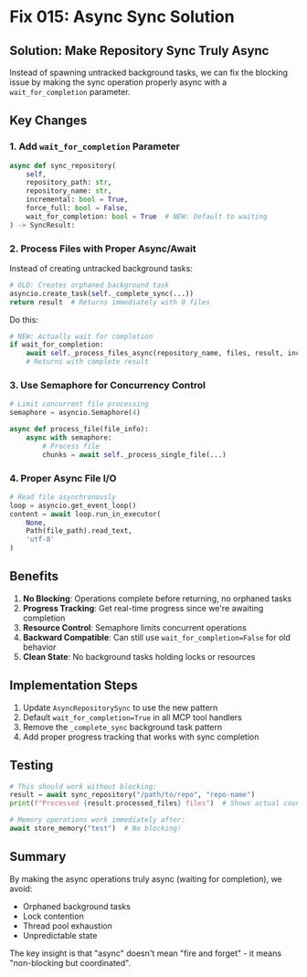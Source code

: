 # Fix 015: Async Sync Solution

## Solution: Make Repository Sync Truly Async

Instead of spawning untracked background tasks, we can fix the blocking issue by making the sync operation properly async with a `wait_for_completion` parameter.

## Key Changes

### 1. Add `wait_for_completion` Parameter
```python
async def sync_repository(
    self,
    repository_path: str,
    repository_name: str,
    incremental: bool = True,
    force_full: bool = False,
    wait_for_completion: bool = True  # NEW: Default to waiting
) -> SyncResult:
```

### 2. Process Files with Proper Async/Await
Instead of creating untracked background tasks:
```python
# OLD: Creates orphaned background task
asyncio.create_task(self._complete_sync(...))
return result  # Returns immediately with 0 files
```

Do this:
```python
# NEW: Actually wait for completion
if wait_for_completion:
    await self._process_files_async(repository_name, files, result, incremental)
    # Returns with complete result
```

### 3. Use Semaphore for Concurrency Control
```python
# Limit concurrent file processing
semaphore = asyncio.Semaphore(4)

async def process_file(file_info):
    async with semaphore:
        # Process file
        chunks = await self._process_single_file(...)
```

### 4. Proper Async File I/O
```python
# Read file asynchronously
loop = asyncio.get_event_loop()
content = await loop.run_in_executor(
    None, 
    Path(file_path).read_text, 
    'utf-8'
)
```

## Benefits

1. **No Blocking**: Operations complete before returning, no orphaned tasks
2. **Progress Tracking**: Get real-time progress since we're awaiting completion
3. **Resource Control**: Semaphore limits concurrent operations
4. **Backward Compatible**: Can still use `wait_for_completion=False` for old behavior
5. **Clean State**: No background tasks holding locks or resources

## Implementation Steps

1. Update `AsyncRepositorySync` to use the new pattern
2. Default `wait_for_completion=True` in all MCP tool handlers
3. Remove the `_complete_sync` background task pattern
4. Add proper progress tracking that works with sync completion

## Testing

```python
# This should work without blocking:
result = await sync_repository("/path/to/repo", "repo-name")
print(f"Processed {result.processed_files} files")  # Shows actual count

# Memory operations work immediately after:
await store_memory("test")  # No blocking!
```

## Summary

By making the async operations truly async (waiting for completion), we avoid:
- Orphaned background tasks
- Lock contention
- Thread pool exhaustion
- Unpredictable state

The key insight is that "async" doesn't mean "fire and forget" - it means "non-blocking but coordinated".